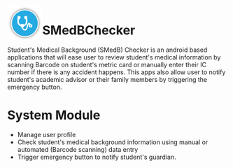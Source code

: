 <img src="https://github.com/NURULFARAHINirwanshah/SMedB-Checker/blob/master/screenshot/logo.png" align="left" width="80px">

# SMedBChecker
Student's Medical Background (SMedB) Checker is an android based applications that will ease user to review student's medical information by scanning Barcode on student's metric card or manually enter their IC number if there is any accident happens. This apps also allow user to notify student's academic advisor or their family members by triggering the emergency button.

# System Module
* Manage user profile
* Check student's medical background information using manual or automated (Barcode scanning) data entry
* Trigger emergency button to notify student's guardian.
